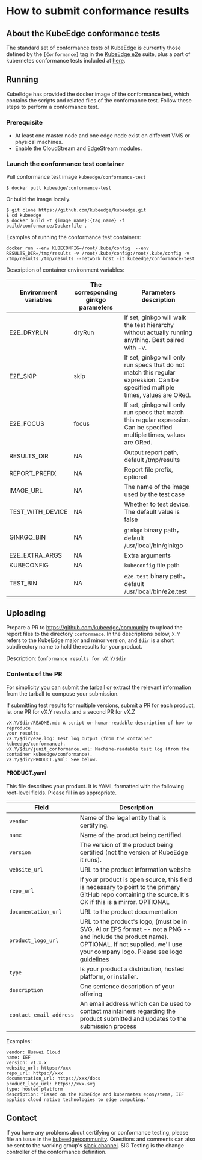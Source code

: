# How to submit conformance results

## About the KubeEdge conformance tests

The standard set of conformance tests of KubeEdge is currently those defined by the `[Conformance]` tag in the [KubeEdge e2e](https://github.com/kubeedge/kubeedge/tree/master/tests/e2e) suite, plus a part of kubernetes conformance tests included at [here](https://github.com/kubeedge/kubeedge/blob/master/build/conformance/kubernetes/kube_conformance_test.go).

## Running

KubeEdge has provided the docker image of the conformance test, which contains the scripts and related files of the conformance test. Follow these steps to perform a conformance test.

### Prerequisite

- At least one master node and one edge node exist on different VMS or physical machines.
- Enable the CloudStream and EdgeStream modules.

### Launch the conformance test container

Pull conformance test image `kubeedge/conformance-test` 

```
$ docker pull kubeedge/conformance-test
```

Or build the image locally.

```
$ git clone https://github.com/kubeedge/kubeedge.git
$ cd kubeedge
$ docker build -t {image_name}:{tag_name} -f build/conformance/Dockerfile .
```

Examples of running the conformance test containers:

```
docker run --env KUBECONFIG=/root/.kube/config  --env RESULTS_DIR=/tmp/results -v /root/.kube/config:/root/.kube/config -v /tmp/results:/tmp/results --network host -it kubeedge/conformance-test
```

Description of container environment variables:

| Environment variables | The corresponding ginkgo parameters | Parameters description                                       |
| --------------------- | ----------------------------------- | ------------------------------------------------------------ |
| E2E_DRYRUN            | dryRun                              | If set, ginkgo will walk the test hierarchy without actually running anything. Best paired with -v. |
| E2E_SKIP              | skip                                | If set, ginkgo will only run specs that do not match this regular expression. Can be specified multiple times, values are ORed. |
| E2E_FOCUS             | focus                               | If set, ginkgo will only run specs that match this regular expression. Can  be specified multiple times, values are ORed. |
| RESULTS_DIR           | NA                                  | Output report path, default /tmp/results                     |
| REPORT_PREFIX         | NA                                  | Report file prefix, optional                                 |
| IMAGE_URL             | NA                                  | The name of the image used by the test case                  |
| TEST_WITH_DEVICE      | NA                                  | Whether to test device. The default value is false           |
| GINKGO_BIN            | NA                                  | `ginkgo` binary path，default /usr/local/bin/ginkgo          |
| E2E_EXTRA_ARGS        | NA                                  | Extra arguments                                              |
| KUBECONFIG            | NA                                  | `kubeconfig` file path                                       |
| TEST_BIN              | NA                                  | `e2e.test` binary path，default /usr/local/bin/e2e.test      |

## Uploading

Prepare a PR to https://github.com/kubeedge/community to upload the report files to the directory `conformance`. In the descriptions below, `X.Y` refers to the KubeEdge major and minor version, and `$dir` is a short subdirectory name to hold the results for your product.

Description: `Conformance results for vX.Y/$dir`

### Contents of the PR

For simplicity you can submit the tarball or extract the relevant information from the tarball to compose your submission.

If submitting test results for multiple versions, submit a PR for each product, ie. one PR for vX.Y results and a second PR for vX.Z

```
vX.Y/$dir/README.md: A script or human-readable description of how to reproduce
your results.
vX.Y/$dir/e2e.log: Test log output (from the container kubeedge/conformance).
vX.Y/$dir/junit_conformance.xml: Machine-readable test log (from the container kubeedge/conformance).
vX.Y/$dir/PRODUCT.yaml: See below.
```

#### PRODUCT.yaml

This file describes your product. It is YAML formatted with the following root-level fields. Please fill in as appropriate.

| Field                   | Description                                                  |
| ----------------------- | ------------------------------------------------------------ |
| `vendor`                | Name of the legal entity that is certifying.                 |
| `name`                  | Name of the product being certified.                         |
| `version`               | The version of the product being certified (not the version of KubeEdge it runs). |
| `website_url`           | URL to the product information website                       |
| `repo_url`              | If your product is open source, this field is necessary to point to the primary GitHub repo containing the source. It's OK if this is a mirror. OPTIONAL |
| `documentation_url`     | URL to the product documentation                             |
| `product_logo_url`      | URL to the product's logo, (must be in SVG, AI or EPS format -- not a PNG -- and include the product name). OPTIONAL. If not supplied, we'll use your company logo. Please see logo [guidelines](https://github.com/cncf/landscape#logos) |
| `type`                  | Is your product a distribution, hosted platform, or installer. |
| `description`           | One sentence description of your offering                    |
| `contact_email_address` | An email address which can be used to contact maintainers regarding the product submitted and updates to the submission process |

Examples:

```
vendor: Huawei Cloud
name: IEF
version: v1.x.x
website_url: https://xxx
repo_url: https://xxx
documentation_url: https://xxx/docs
product_logo_url: https://xxx.svg
type: hosted platform
description: "Based on the KubeEdge and kubernetes ecosystems, IEF applies cloud native technologies to edge computing."
```

## Contact

If you have any problems about certifying or conformance testing, please file an issue in the [kubeedge/community](https://github.com/kubeedge/community). Questions and comments can also be sent to the working group's [slack channel](https://kubeedge.slack.com/archives/CKVUCM5ED). SIG Testing is the change controller of the conformance definition.